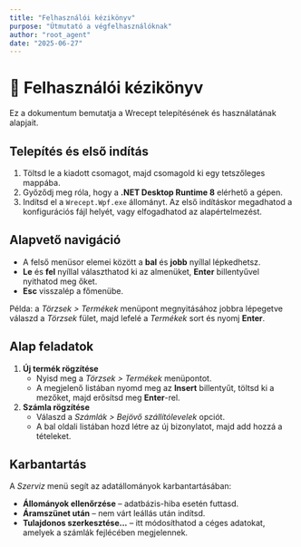 ```yaml
---
title: "Felhasználói kézikönyv"
purpose: "Útmutató a végfelhasználóknak"
author: "root_agent"
date: "2025-06-27"
---
```


# 📗 Felhasználói kézikönyv

Ez a dokumentum bemutatja a Wrecept telepítésének és használatának alapjait.

## Telepítés és első indítás

1. Töltsd le a kiadott csomagot, majd csomagold ki egy tetszőleges mappába.
2. Győződj meg róla, hogy a **.NET Desktop Runtime 8** elérhető a gépen.
3. Indítsd el a `Wrecept.Wpf.exe` állományt. Az első indításkor megadhatod a konfigurációs fájl helyét, vagy elfogadhatod az alapértelmezést.

## Alapvető navigáció

- A felső menüsor elemei között a **bal** és **jobb** nyíllal lépkedhetsz.
- **Le** és **fel** nyíllal választhatod ki az almenüket, **Enter** billentyűvel nyithatod meg őket.
- **Esc** visszalép a főmenübe.

Példa: a *Törzsek > Termékek* menüpont megnyitásához jobbra lépegetve válaszd a *Törzsek* fület, majd lefelé a *Termékek* sort és nyomj **Enter**.

## Alap feladatok

1. **Új termék rögzítése**
   - Nyisd meg a *Törzsek > Termékek* menüpontot.
   - A megjelenő listában nyomd meg az **Insert** billentyűt, töltsd ki a mezőket, majd erősítsd meg **Enter**-rel.
2. **Számla rögzítése**
   - Válaszd a *Számlák > Bejövő szállítólevelek* opciót.
   - A bal oldali listában hozd létre az új bizonylatot, majd add hozzá a tételeket.

## Karbantartás

A *Szerviz* menü segít az adatállományok karbantartásában:

- **Állományok ellenőrzése** – adatbázis-hiba esetén futtasd.
- **Áramszünet után** – nem várt leállás után indítsd.
- **Tulajdonos szerkesztése...** – itt módosíthatod a céges adatokat, amelyek a számlák fejlécében megjelennek.


